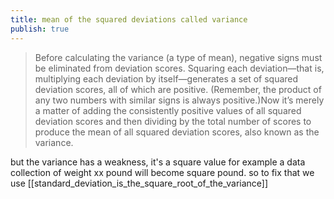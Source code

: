 ```yaml
---
title: mean of the squared deviations called variance
publish: true
---
```


>Before calculating the variance (a type of mean), negative signs must be eliminated from deviation scores. Squaring each deviation—that is, multiplying each deviation by itself—generates a set of squared deviation scores, all of which are positive. (Remember, the product of any two numbers with similar signs is always positive.)Now it’s merely a matter of adding the consistently positive values of all squared deviation scores and then dividing by the total number of scores to produce the mean of all squared deviation scores, also known as the variance.

but the variance has a weakness, it's a square value for example a data collection of weight xx pound will become square pound. so to fix that we use [[standard_deviation_is_the_square_root_of_the_variance]]

